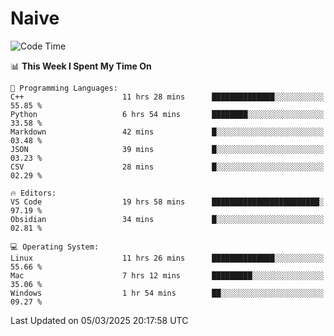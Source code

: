 # Naive
<!-- ## 日拱一卒，功不唐捐 -->
<!-- [![GitHub Streak](https://streak-stats.demolab.com/?user=XiaoXKKK)](https://git.io/streak-stats) -->
<!--START_SECTION:waka-->
![Code Time](http://img.shields.io/badge/Code%20Time-314%20hrs%2031%20mins-blue)

📊 **This Week I Spent My Time On** 

```text
💬 Programming Languages: 
C++                      11 hrs 28 mins      ██████████████░░░░░░░░░░░   55.85 % 
Python                   6 hrs 54 mins       ████████░░░░░░░░░░░░░░░░░   33.58 % 
Markdown                 42 mins             █░░░░░░░░░░░░░░░░░░░░░░░░   03.48 % 
JSON                     39 mins             █░░░░░░░░░░░░░░░░░░░░░░░░   03.23 % 
CSV                      28 mins             █░░░░░░░░░░░░░░░░░░░░░░░░   02.29 % 

🔥 Editors: 
VS Code                  19 hrs 58 mins      ████████████████████████░   97.19 % 
Obsidian                 34 mins             █░░░░░░░░░░░░░░░░░░░░░░░░   02.81 % 

💻 Operating System: 
Linux                    11 hrs 26 mins      ██████████████░░░░░░░░░░░   55.66 % 
Mac                      7 hrs 12 mins       █████████░░░░░░░░░░░░░░░░   35.06 % 
Windows                  1 hr 54 mins        ██░░░░░░░░░░░░░░░░░░░░░░░   09.27 % 
```


 Last Updated on 05/03/2025 20:17:58 UTC
<!--END_SECTION:waka-->
